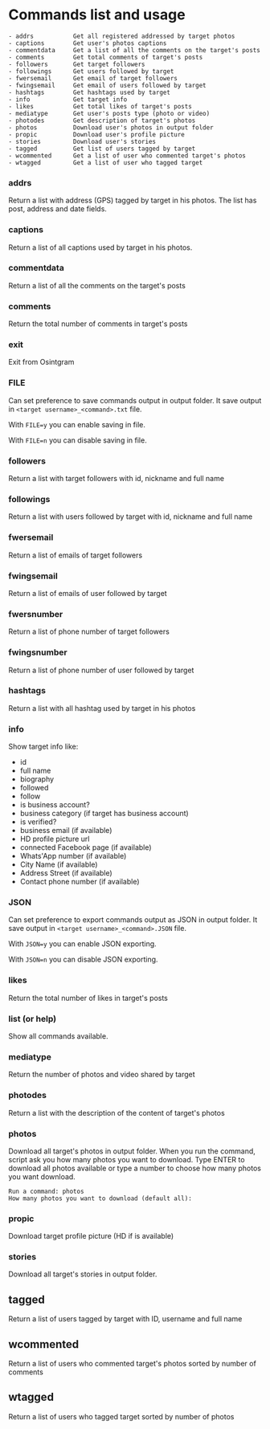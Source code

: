 # Commands list and usage
```
- addrs           Get all registered addressed by target photos
- captions        Get user's photos captions
- commentdata     Get a list of all the comments on the target's posts
- comments        Get total comments of target's posts
- followers       Get target followers
- followings      Get users followed by target
- fwersemail      Get email of target followers
- fwingsemail     Get email of users followed by target
- hashtags        Get hashtags used by target
- info            Get target info
- likes           Get total likes of target's posts
- mediatype       Get user's posts type (photo or video)
- photodes        Get description of target's photos
- photos          Download user's photos in output folder
- propic          Download user's profile picture
- stories         Download user's stories  
- tagged          Get list of users tagged by target
- wcommented      Get a list of user who commented target's photos
- wtagged         Get a list of user who tagged target
```

### addrs
Return a list with address (GPS) tagged by target in his photos.
The list has post, address and date fields.

### captions 
Return a list of all captions used by target in his photos.

### commentdata
Return a list of all the comments on the target's posts

### comments
Return the total number of comments in target's posts

### exit
Exit from Osintgram

### FILE
Can set preference to save commands output in output folder. It save output in `<target username>_<command>.txt` file.

With `FILE=y` you can enable saving in file.

With `FILE=n` you can disable saving in file.

### followers
Return a list with target followers with id, nickname and full name

### followings
Return a list with users followed by target with id, nickname and full name

### fwersemail
Return a list of emails of target followers

### fwingsemail
Return a list of emails of user followed by target

### fwersnumber
Return a list of phone number of target followers

### fwingsnumber
Return a list of phone number of user followed by target

### hashtags
Return a list with all hashtag used by target in his photos

### info
Show target info like:
- id
- full name
- biography
- followed
- follow
- is business account?
- business category (if target has business account)
- is verified?
- business email (if available)
- HD profile picture url
- connected Facebook page (if available)
- Whats'App number (if available)
- City Name (if available)
- Address Street (if available)
- Contact phone number (if available)

### JSON
Can set preference to export commands output as JSON in output folder. It save output in `<target username>_<command>.JSON` file.

With `JSON=y` you can enable JSON exporting.

With `JSON=n` you can disable JSON exporting.

### likes
Return the total number of likes in target's posts

### list (or help)
Show all commands available.

### mediatype
Return the number of photos and video shared by target

### photodes
Return a list with the description of the content of target's photos

### photos
Download all target's photos in output folder.
When you run the command, script ask you how many photos you want to download. 
Type ENTER to download all photos available or type a number to choose how many photos you want download.
```
Run a command: photos
How many photos you want to download (default all):
```

### propic
Download target profile picture (HD if is available)

### stories
Download all target's stories in output folder.

## tagged
Return a list of users tagged by target with ID, username and full name

## wcommented
Return a list of users who commented target's photos sorted by number of comments

## wtagged
Return a list of users who tagged target sorted by number of photos


